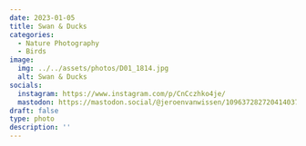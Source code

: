 ```yaml
---
date: 2023-01-05
title: Swan & Ducks
categories:
  - Nature Photography
  - Birds
image:
  img: ../../assets/photos/D01_1814.jpg
  alt: Swan & Ducks
socials:
  instagram: https://www.instagram.com/p/CnCczhko4je/
  mastodon: https://mastodon.social/@jeroenvanwissen/109637282720414037
draft: false
type: photo
description: ''
---
```

